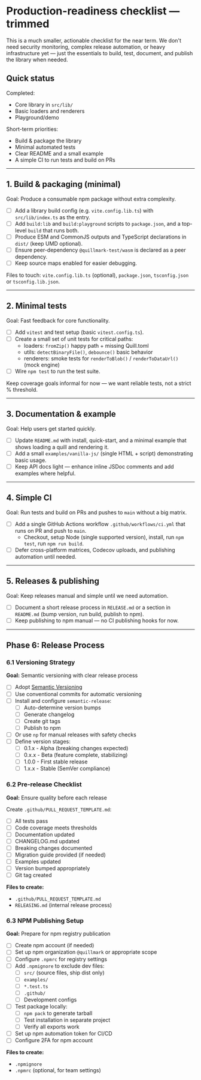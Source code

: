 # Production-readiness checklist — trimmed

This is a much smaller, actionable checklist for the near term. We don't need security monitoring, complex release automation, or heavy infrastructure yet — just the essentials to build, test, document, and publish the library when needed.

## Quick status

Completed:
- Core library in `src/lib/`
- Basic loaders and renderers
- Playground/demo

Short-term priorities:
- Build & package the library
- Minimal automated tests
- Clear README and a small example
- A simple CI to run tests and build on PRs

---

## 1. Build & packaging (minimal)

Goal: Produce a consumable npm package without extra complexity.

- [ ] Add a library build config (e.g. `vite.config.lib.ts`) with `src/lib/index.ts` as the entry.
- [ ] Add `build:lib` and `build:playground` scripts to `package.json`, and a top-level `build` that runs both.
- [ ] Produce ESM and CommonJS outputs and TypeScript declarations in `dist/` (keep UMD optional).
- [ ] Ensure peer-dependency `@quillmark-test/wasm` is declared as a peer dependency.
- [ ] Keep source maps enabled for easier debugging.

Files to touch: `vite.config.lib.ts` (optional), `package.json`, `tsconfig.json` or `tsconfig.lib.json`.

---

## 2. Minimal tests

Goal: Fast feedback for core functionality.

- [ ] Add `vitest` and test setup (basic `vitest.config.ts`).
- [ ] Create a small set of unit tests for critical paths:
  - loaders: `fromZip()` happy path + missing Quill.toml
  - utils: `detectBinaryFile()`, `debounce()` basic behavior
  - renderers: smoke tests for `renderToBlob()` / `renderToDataUrl()` (mock engine)
- [ ] Wire `npm test` to run the test suite.

Keep coverage goals informal for now — we want reliable tests, not a strict % threshold.

---

## 3. Documentation & example

Goal: Help users get started quickly.

- [ ] Update `README.md` with install, quick-start, and a minimal example that shows loading a quill and rendering it.
- [ ] Add a small `examples/vanilla-js/` (single HTML + script) demonstrating basic usage.
- [ ] Keep API docs light — enhance inline JSDoc comments and add examples where helpful.

---

## 4. Simple CI

Goal: Run tests and build on PRs and pushes to `main` without a big matrix.

- [ ] Add a single GitHub Actions workflow `.github/workflows/ci.yml` that runs on PR and push to `main`.
  - Checkout, setup Node (single supported version), install, run `npm test`, run `npm run build`.
- [ ] Defer cross-platform matrices, Codecov uploads, and publishing automation until needed.

---

## 5. Releases & publishing

Goal: Keep releases manual and simple until we need automation.

- [ ] Document a short release process in `RELEASE.md` or a section in `README.md` (bump version, run build, publish to npm).
- [ ] Keep publishing to npm manual — no CI publishing hooks for now.

---

## Phase 6: Release Process

### 6.1 Versioning Strategy

**Goal:** Semantic versioning with clear release process

- [ ] Adopt [Semantic Versioning](https://semver.org/)
- [ ] Use conventional commits for automatic versioning
- [ ] Install and configure `semantic-release`:
  - [ ] Auto-determine version bumps
  - [ ] Generate changelog
  - [ ] Create git tags
  - [ ] Publish to npm
- [ ] Or use `np` for manual releases with safety checks
- [ ] Define version stages:
  - [ ] 0.1.x - Alpha (breaking changes expected)
  - [ ] 0.x.x - Beta (feature complete, stabilizing)
  - [ ] 1.0.0 - First stable release
  - [ ] 1.x.x - Stable (SemVer compliance)

### 6.2 Pre-release Checklist

**Goal:** Ensure quality before each release

Create `.github/PULL_REQUEST_TEMPLATE.md`:
- [ ] All tests pass
- [ ] Code coverage meets thresholds
- [ ] Documentation updated
- [ ] CHANGELOG.md updated
- [ ] Breaking changes documented
- [ ] Migration guide provided (if needed)
- [ ] Examples updated
- [ ] Version bumped appropriately
- [ ] Git tag created

**Files to create:**
- `.github/PULL_REQUEST_TEMPLATE.md`
- `RELEASING.md` (internal release process)

### 6.3 NPM Publishing Setup

**Goal:** Prepare for npm registry publication

- [ ] Create npm account (if needed)
- [ ] Set up npm organization `@quillmark` or appropriate scope
- [ ] Configure `.npmrc` for registry settings
- [ ] Add `.npmignore` to exclude dev files:
  - [ ] `src/` (source files, ship dist only)
  - [ ] `examples/`
  - [ ] `*.test.ts`
  - [ ] `.github/`
  - [ ] Development configs
- [ ] Test package locally:
  - [ ] `npm pack` to generate tarball
  - [ ] Test installation in separate project
  - [ ] Verify all exports work
- [ ] Set up npm automation token for CI/CD
- [ ] Configure 2FA for npm account

**Files to create:**
- `.npmignore`
- `.npmrc` (optional, for team settings)
